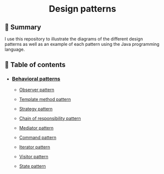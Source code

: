 <div align="center">
  <br>
  <h1>Design patterns</h1>
</div>





## 📙 Summary

I use this repository to illustrate the diagrams of the different design patterns as well as an example of each pattern using the Java programming language.



##  :pushpin: Table of contents

- ### [Behavioral patterns](Behavioral%20patterns)

  	- [Observer pattern](Behavioral%20patterns/Observer%20pattern)

   - [Template method pattern](Behavioral%20patterns/Template%20method%20pattern)
  
   - [Strategy pattern](Behavioral%20patterns/Strategy%20pattern)
  
   - [Chain of responsibility pattern](Behavioral%20patterns/Chain%20of%20responsibility%20pattern)
  
  - [Mediator pattern](Behavioral%20patterns/Mediator%20pattern)
  
  - [Command pattern](Behavioral%20patterns/Command%20pattern)
  
  - [Iterator pattern](Behavioral%20patterns/Iterator%20pattern)
  
  - [Visitor pattern](Behavioral%20patterns/Visitor%20pattern)
  
  - [State pattern](Behavioral%20patterns/State%20pattern)
  
    
  

